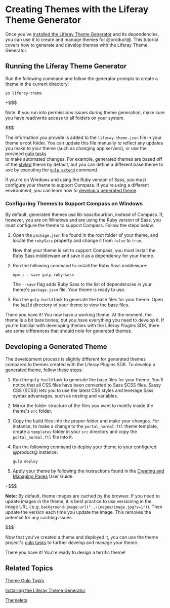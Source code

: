 # Creating Themes with the Liferay Theme Generator [](id=creating-themes-with-the-liferay-theme-generator)

Once you've 
[installed the Liferay Theme Generator](/develop/reference/-/knowledge_base/7-1/installing-the-theme-generator) 
and its dependencies, you can use it to create and manage themes for @product@. 
This tutorial covers how to generate and develop themes with the Liferay Theme 
Generator. 

## Running the Liferay Theme Generator [](id=running-the-themes-generator)

Run the following command and follow the generator prompts to create a theme in 
the current directory:

    yo liferay-theme

+$$$

Note: If you run into permissions issues during theme generation, make sure 
you have read/write access to all folders on your system. 

$$$

The information you provide is added to the `liferay-theme.json` file in your 
theme's root folder. You can update this file manually to reflect any 
updates you make to your theme (such as changing app servers), or use the 
provided 
[gulp tasks](/develop/reference/-/knowledge_base/7-1/theme-gulp-tasks)  
to make automated changes. For example, generated themes are based off of 
the 
[styled](https://www.npmjs.com/package/liferay-theme-styled)
theme by default, but you can define a different base theme to use by executing 
the 
[`gulp extend`](/develop/reference/-/knowledge_base/7-1/theme-gulp-tasks) 
command. 

If you're on Windows and using the Ruby version of Sass, you must configure your 
theme to support Compass. If you're using a different environment, you can learn 
how to 
[develop a generated theme](#developing-a-generated-theme). 

### Configuring Themes to Support Compass on Windows [](id=configuring-themes-to-support-compass-on-windows)

By default, generated themes use lib-sass/bourbon, instead of Compass. If, 
however, you are on Windows and are using the Ruby version of Sass, you must 
configure the theme to support Compass. Follow the steps below.

1.  Open the `package.json` file found in the root folder of your theme, and
    locate the `rubySass` property and change it from `false` to `true`.

    Now that your theme is set to support Compass, you must install the Ruby
    Sass middleware and save it as a dependency for your theme.
    
2.  Run the following command to install the Ruby Sass middleware:

        npm i --save gulp-ruby-sass

    The `--save` flag adds Ruby Sass to the list of dependencies in your theme's
    `package.json` file. Your theme is ready to use.

3.  Run the `gulp build` task to generate the base files for your theme. Open 
    the `build` directory of your theme to view the base files.

There you have it! You now have a working theme. At the moment, the theme is a
bit bare bones, but you have everything you need to develop it. If you're 
familiar with developing themes with the Liferay Plugins SDK, there are some 
differences that should note for generated themes. 

## Developing a Generated Theme [](id=developing-a-generated-theme)

The development process is slightly different for generated themes compared to 
themes created with the Liferay Plugins SDK. To develop a generated theme, 
follow these steps:

1.  Run the `gulp build` task to generate the base files for your theme. You'll 
    notice that all CSS files have been converted to Sass SCSS files. Sassy CSS 
    (SCSS) lets you to use the latest CSS styles and leverage Sass syntax 
    advantages, such as nesting and variables.

2.  Mirror the folder structure of the files you want to modify inside the 
    theme's `src` folder. 

3.  Copy the build files into the proper folder and make your changes. For 
    instance, to make a change to the `portal_normal.ftl` theme template, create 
    a `templates` folder in your `src` directory and copy the 
    `portal_normal.ftl` file into it. 

4.  Run the following command to deploy your theme to your configured @product@ 
    instance:

        gulp deploy

5.  Apply your theme by following the instructions found in the 
    [Creating and Managing Pages](/discover/portal/-/knowledge_base/7-1/creating-and-managing-pages#customizing-the-look-and-feel-of-site-pages)
    User Guide. 

+$$$

**Note:** By default, theme images are cached by the browser. If you need to 
update images in the theme, it is best practice to use versioning in the image 
URL ( e.g. `background-image:url("../images/image.jpg?v=1")`). Then update the 
version each time you update the image. This removes the potential for any 
caching issues.

$$$
    
Now that you've created a theme and deployed it, you can use the theme project's
[gulp tasks](/develop/reference/-/knowledge_base/7-1/theme-gulp-tasks) 
to further develop and manage your theme. 

There you have it! You're ready to design a terrific theme!

## Related Topics [](id=related-topics)

[Theme Gulp Tasks](/develop/reference/-/knowledge_base/7-1/theme-gulp-tasks)

[Installing the Liferay Theme Generator](/develop/reference/-/knowledge_base/7-1/installing-the-theme-generator) 

[Themelets](/develop/tutorials/-/knowledge_base/7-1/themelets)

